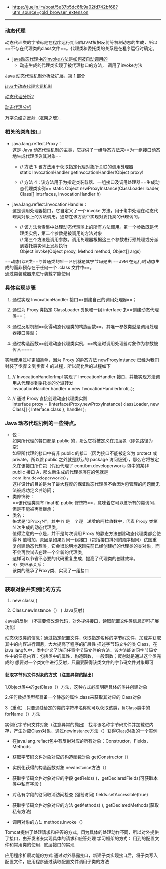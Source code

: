 - https://juejin.im/post/5e37b5dc6fb9a02fd742bf68?utm_source=gold_browser_extension

---

### 动态代理 
动态代理类的字节码是在程序运行期间由JVM根据反射等机制动态的生成，所以==不存在代理类的class文件==。代理类和委托类的关系是在程序运行时确定。
- [java动态代理中的invoke方法是如何被自动调用的](https://blog.csdn.net/zcc_0015/article/details/22695647)
    - 动态生成的代理类实现了被代理接口的方法， 调用了invoke方法

[Java 动态代理机制分析及扩展，第 1 部分
](https://www.ibm.com/developerworks/cn/java/j-lo-proxy1/index.html)  

[java中动态代理实现机制](http://www.cnblogs.com/hujunzheng/p/5134478.html)

[动态代理分析2](http://blog.csdn.net/mhmyqn/article/details/48474815)

[动态代理分析](http://www.cnblogs.com/MOBIN/p/5597215.html)

[万字总结之反射（框架之魂）](https://juejin.im/post/5e37b5dc6fb9a02fd742bf68?utm_source=gold_browser_extension#heading-4)

### 相关的类和接口
- java.lang.reflect.Proxy：     
这是 Java 动态代理机制的主类，它提供了一组静态方法来==为一组接口动态地生成代理类及其对象==
    
    - // 方法 1: 该方法用于获取指定代理对象所关联的调用处理器  
    static InvocationHandler getInvocationHandler(Object proxy) 

    - // 方法 4：该方法用于为指定类装载器、一组接口及调用处理器==生成动态代理类实例==
    static Object newProxyInstance(ClassLoader loader, Class[] interfaces, 
    InvocationHandler h)

- java.lang.reflect.InvocationHandler：  
这是调用处理器接口，它自定义了一个 invoke 方法，用于集中处理在动态代理类对象上的方法调用，通常在该方法中实现对委托类的代理访问。
    
    - // 该方法负责集中处理动态代理类上的所有方法调用。第一个参数既是代理类实例，第二个参数是被调用的方法对象    
    // 第三个方法是调用参数。调用处理器根据这三个参数进行预处理或分派到委托类实例上发射执行  
    Object invoke(Object proxy, Method method, Object[] args)

==动态代理类==与普通类的唯一区别就是其字节码是由 ==JVM 在运行时动态生成的而非预存在于任何一个 .class 文件中==。    
通过类装载器来进行装载才能使用

### 具体实现步骤
1. 通过实现 InvocationHandler 接口==创建自己的调用处理器==；  
2. 通过为 Proxy 类指定 ClassLoader 对象和一组 interface 来==创建动态代理类==；
3. 通过反射机制==获得动态代理类的构造函数==，其唯一参数类型是调用处理器接口类型；

4. 通过构造函数==创建动态代理类实例，==构造时调用处理器对象作为参数被传入====

实际使用过程更加简单，因为 Proxy 的静态方法 newProxyInstance 已经为我们封装了步骤 2 到步骤 4 的过程，所以简化后的过程如下    
1. // InvocationHandlerImpl 实现了 InvocationHandler 接口，并能实现方法调用从代理类到委托类的分派转发        
InvocationHandler handler = new InvocationHandlerImpl(..); 

2. // 通过 Proxy 直接创建动态代理类实例  
Interface proxy = (Interface)Proxy.newProxyInstance( classLoader, 
new Class[] { Interface.class }, handler ); 

### Java 动态代理机制的一些特点。
- 包：  
如果所代理的接口都是 public 的，那么它将被定义在顶层包（即包路径为空）  
如果所代理的接口中有非 public 的接口（因为接口不能被定义为 protect 或 private，所以除 public 之外就是默认的 package 访问级别），那么它将被定义在该接口所在包（假设代理了 com.ibm.developerworks 包中的某非 public 接口 A，那么新生成的代理类所在的包就是 com.ibm.developerworks），  
这样设计的目的是为了最大程度的保证动态代理类不会因为包管理的问题而无法被成功定义并访问；    
- 类修饰符：    
==该代理类具有 final 和 public 修饰符==，意味着它可以被所有的类访问，但是不能被再度继承；
- 类名：    
格式是“$ProxyN”，其中 N 是一个逐一递增的阿拉伯数字，代表 Proxy 类第 N 次生成的动态代理类，   
值得注意的一点是，并不是每次调用 Proxy 的静态方法创建动态代理类都会使得 N 值增加，原因是如果对同一组接口（包括接口排列的顺序相同）试图重复创建动态代理类，它会很聪明地返回先前已经创建好的代理类的类对象，而不会再尝试去创建一个全新的代理类，  
这样可以节省不必要的代码重复生成，提高了代理类的创建效率。
- 4）类继承关系：   
该类的继承了Proxy类、实现了一组接口

---

### 获取对象并实例化的方式
1.   new  class( )

2.	Class.newInstance（）     ( Java反射 )

Java的反射	（不需要修改源代码，对外提供接口，读取配置文件类信息即可扩展功能）

动态获取类的信息；通过指定配置文件，获取指定名称的字节码文件，加载并获取其中的内容进行调用，大大提高了程序的扩展性
描述字节码文件的类	Class，在java.lang包中，类中定义了访问任意字节码文件的方法，该方法能访问字节码文件中的任意内容：包括类中的属性，构造函数，一般函数；反射就是通过这个类完成的
想要对一个类文件进行反射，只需要获得该类文件的字节码文件对象即可

#### 获取字节码文件对象的方式（注意异常的抛出）

1.Object类中的getClass（）方法，这种方式必须明确具体的类并创建对象

2.任何数据类型都具备一个静态的属性.class来获取其对应的 Class对象

3（重点）.只要通过给定的类的字符串名称就可以获取该类，用Class类中的forName（）方法

实例化字节码文件对象（注意异常的抛出）
找寻该名称字节码文件并加载进内存，产生对应Class对象，通过newInstance方法（）获得Class对象的一个实例

- 在java.lang.reflact包中有反射对应的所有对象：Constructor，Fields，Methods

- 获取字节码文件对象对应的构造函数对象	getConstructor（）

- 实例化获得的构造函数对象	newInstance方法（）

- 获取字节码文件对象对应的字段		getFields( )，getDeclaredFields(可获取本类中私有字段 )

- 对私有字段的访问取消访问检查	(强制访问) 	fields.setAccessible(true)

- 获取字节码文件对象对应的方法		getMethods( ),  getDeclaredMethods(获取私有方法)

- 调用对象的方法		methods.invoke（）

Tomcat提供了处理请求和应答的方式，因为具体的处理动作不同，所以对外提供了接口，由开发者来实现具体的请求和应答处理
学习框架的方式：	用到的配置文件和常用类的使用，底层接口的实现

应用程序扩展功能的方式
通过对外暴露接口，新建子类实现接口后，将子类写入配置文件，应用程序通过读取配置文件调用子类的方法

